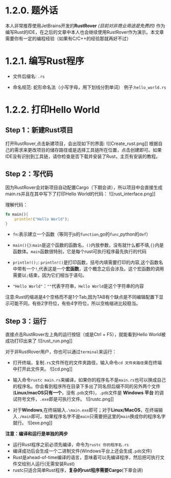 # 1.2.0. 题外话
本人非常推荐使用JetBrains开发的**RustRover** *(目前对非商业用途是免费的)* 作为编写Rust的IDE，在之后的文章中本人也会继续使用RustRover作为演示。本文章需要你有一定的编程经验（如果有C/C++的经验那就再好不过）

# 1.2.1. 编写Rust程序
- 文件后缀名:  `.rs`

- 命名规范: 蛇形命名法（小写字母，用下划线分割单词）
  例子:`hello_world.rs`

# 1.2.2. 打印Hello World
## Step 1：新建Rust项目
打开RustRover,点击新建项目，会出现如下的界面:
![[Create_rust.png]]
根据自己的需求来更改项目的储存路径或是选择工具链所在位置，点击创建即可。如果IDE没有识别到工具链，请你检查是否下载并安装了Rust，主页有安装的教程。


## Step 2：写代码
因为RustRover会对新项目自动配置Cargo（下期会讲），所以项目中会直接生成main.rs并且在其中写下了打印Hello World的代码：
![[rust_interface.png]]

理解代码：
```rust
fn main(){
    println!("Hello World");
}
```
- `fn`:表示建立一个函数（等同于js的`function`,go的`func`,python的`def`）

- `main(){}`:`main`是这个函数的函数名，`()`内放参数，没有就什么都不填,`{}`内是函数体。`main`函数很特别，它是每个rust可执行程序最先执行的代码

- `println!();`: `println!()`是打印函数，括号内填需要打印的内容,这个函数名中带有一个`!`,代表这是一个**宏函数**，这个概念之后会涉及。这个宏函数的调用需要以`;`结束，因为它们相当于语句。

- `"Hello World"`：`""`代表字符串，`Hello World`是这个字符串的内容

注意:Rust的缩进是4个空格而不是1个Tab,因为TAB有个缺点是不同编辑配置下显示可能不同，有些2字符位，有些4字符位，所以空格缩进比较稳当。
## Step 3：运行
直接点击RustRover左上角的运行按钮（或是Ctrl + F5），就能看到Hello World被成功打印出来了
![[rust_run.png]]

对于非RustRover用户，你也可以通过`terminal`来运行：
- 打开终端，复制`.rs`文件所在的文件夹路径，输入命令`cd 文件夹路径`来在终端中打开此文件夹。
![[cd.png]]

- 输入命令`rustc main.rs`来编译，如果你的程序名不是`main.rs`也可以换成自己的程序名。你会看到程序所在目录下多出了同名但后缀不同的另外两个文件(**Linux/macOS只有一个**，没有`.pdb`文件)，`.pdb`文件是 **Windows 平台** 的调试符号文件，`.exe`即是可执行文件。
![[rustc.png]]

- 对于**Windows**,在终端输入`.\main.exe`即可；对于**Linux/MacOS**，在终端输入`./main`即可。如果程序名字不是`main`只需要把这里的`main`换成你的程序名字就行。 
![[exe.png]]

**注意：编译和运行是单独的两步**
- 运行Rust程序之前必须先编译，命令为`rustc 你的程序名.rs`
- 编译成功后会生成一个二进制文件(Windows平台上还会生成`.pdb`文件)
- Rust是ahead-of-time编译的语言，意味着可以先编译程序，然后把可执行文件交给别人运行(无需安装Rust)
- rustc只适合简单Rust程序，**复杂的rust程序需要Cargo**(下章会讲)

